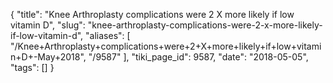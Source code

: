 {
    "title": "Knee Arthroplasty complications were 2 X more likely if low vitamin D",
    "slug": "knee-arthroplasty-complications-were-2-x-more-likely-if-low-vitamin-d",
    "aliases": [
        "/Knee+Arthroplasty+complications+were+2+X+more+likely+if+low+vitamin+D+-May+2018",
        "/9587"
    ],
    "tiki_page_id": 9587,
    "date": "2018-05-05",
    "tags": []
}